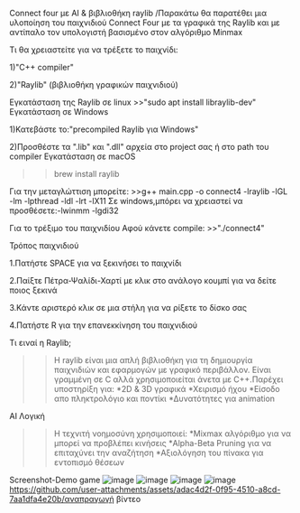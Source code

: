 Connect four με AI & βιβλιοθήκη raylib
/Παρακάτω θα παρατέθει μια υλοποίηση του παιχνιδιού Connect Four με τα γραφικά της Raylib και με αντίπαλο τον υπολογιστή βασισμένο στον αλγόριθμο Minmax


Τι θα χρειαστείτε για να τρέξετε το παιχνίδι:
  
   1)"C++ compiler"
  
   2)"Raylib" (βιβλιοθήκη γραφικών παιχνιδιού)

Εγκατάσταση της Raylib σε linux
    >>"sudo apt install libraylib-dev"
Εγκατάσταση σε Windows
   
   1)Κατεβάστε το:"precompiled Raylib για Windows"
   
   2)Προσθέστε τα ".lib" και ".dll" αρχεία στο project σας ή στο path του compiler
Εγκατάσταση σε macOS
   >>brew install raylib

Για την μεταγλώττιση μπορείτε:
    >>g++ main.cpp -o connect4 -lraylib -lGL -lm -lpthread -ldl -lrt -lX11
  Σε windows,μπόρει να χρειαστεί να προσθέσετε:-lwinmm -lgdi32


Για το τρέξιμο του παιχνιδίου
  Αφού κάνετε compile:
    >>"./connect4"


Τρόπος παιχνιδιού
 
  1.Πατήστε SPACE για να ξεκινήσει το παιχνίδι
  
  2.Παίξτε Πέτρα-Ψαλίδι-Χαρτί με κλικ στο ανάλογο κουμπί για να δείτε ποιος ξεκινά
  
  3.Κάντε αριστερό κλικ σε μια στήλη για να ρίξετε το δίσκο σας
  
  4.Πατήστε R για την επανεκκίνηση του παιχνιδιού



Τι ειναί η  Raylib;
   >>Η raylib είναι μια απλή βιβλιοθήκη για τη δημιουργία παιχνιδιών και εφαρμογών με γραφικό περιβάλλον.
   Είναι γραμμένη σε C αλλά χρησιμοποιείται άνετα με C++.Παρέχει υποστηρίξη για:
    *2D & 3D γραφικά
    *Χειρισμό ήχου
    *Είσοδο απο πληκτρολόγιο και ποντίκι
    *Δυνατότητες για animation


AI Λογική
 >>Η τεχνιτή νοημοσύνη χρησιμοποιεί:
    *Mixmax αλγόριθμο για να μπορεί να προβλέπει κινήσεις
    *Alpha-Beta Pruning για να επιταχύνει την αναζήτηση
    *Αξιολόγηση του πίνακα για εντοπισμό θέσεων

 Screenshot-Demo game
  ![image](https://github.com/user-attachments/assets/4c891eca-ff4c-4c61-a05c-b58f6fff66de)
  ![image](https://github.com/user-attachments/assets/e068dbf7-565b-43a4-9b04-cdcacf60fd81)
  ![image](https://github.com/user-attachments/assets/b5879945-5dab-44be-9c4f-26764e1ede08)
  ![image](https://github.com/user-attachments/assets/bb5747c2-dc6c-4513-8988-418b261fc027)
  https://github.com/user-attachments/assets/adac4d2f-0f95-4510-a8cd-7aa1dfa4e20b/αναπραγωγή βίντεο
  



   
